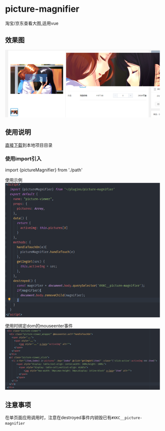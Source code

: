 # picture-magnifier
淘宝/京东查看大图,适用vue

## 效果图
![效果图](https://github.com/xu824332362/picture-magnifier/blob/master/Snipaste_2020-03-18_13-50-03.png)

## 使用说明
[直接下载](https://github.com/xu824332362/picture-magnifier/blob/master/picture-magnifier.js)到本地项目目录

### 使用import引入
import {pictureMagnifier} from './path'

使用示例
![使用实例](https://github.com/xu824332362/picture-magnifier/blob/master/Snipaste_2020-03-18_14-02-17.png)

使用时绑定dom的mouseenter事件
![使用示例](https://github.com/xu824332362/picture-magnifier/blob/master/Snipaste_2020-03-18_14-00-42.png)

## 注意事项
在单页面应用调用时，注意在destroyed事件内销毁已有`#XKC__picture-magnifier`
